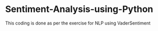 # Sentiment-Analysis-using-Python
This coding is done as per the exercise for NLP using VaderSentiment
